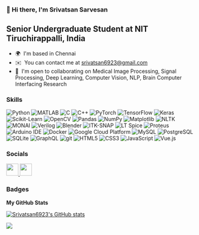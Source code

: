 ### 👋 Hi there, I'm Srivatsan Sarvesan

Senior Undergraduate Student at NIT Tiruchirappalli, India
------------------------------------------

* 🌍  I'm based in Chennai
* ✉️  You can contact me at [srivatsan6923@gmail.com](mailto:srivatsan6923@gmail.com)
* 🤝  I'm open to collaborating on Medical Image Processing, Signal Processing, Deep Learning, Computer Vision, NLP, Brain Computer Interfacing Research

### Skills
<p>
  <img alt="Python" src="https://img.shields.io/badge/-Python-3776AB?style=flat-square&logo=Python&logoColor=white" />
  <img alt="MATLAB" src="https://img.shields.io/badge/-MATLAB-0076A8?style=flat-square&logo=Mathworks&logoColor=white" />
  <img alt="C" src="https://img.shields.io/badge/-C-A8B9CC?style=flat-square&logo=C&logoColor=black" />
  <img alt="C++" src="https://img.shields.io/badge/-C++-00599C?style=flat-square&logo=C%2B%2B&logoColor=white" />
  <img alt="PyTorch" src="https://img.shields.io/badge/-PyTorch-EE4C2C?style=flat-square&logo=PyTorch&logoColor=white" />
  <img alt="TensorFlow" src="https://img.shields.io/badge/-TensorFlow-FF6F00?style=flat-square&logo=TensorFlow&logoColor=white" />
  <img alt="Keras" src="https://img.shields.io/badge/-Keras-D00000?style=flat-square&logo=Keras&logoColor=white" />
  <img alt="Scikit-Learn" src="https://img.shields.io/badge/-Scikit_Learn-F7931E?style=flat-square&logo=scikit-learn&logoColor=white" />
  <img alt="OpenCV" src="https://img.shields.io/badge/-OpenCV-5C3EE8?style=flat-square&logo=OpenCV&logoColor=white" />
  <img alt="Pandas" src="https://img.shields.io/badge/-Pandas-150458?style=flat-square&logo=Pandas&logoColor=white" />
  <img alt="NumPy" src="https://img.shields.io/badge/-NumPy-013243?style=flat-square&logo=NumPy&logoColor=white" />
  <img alt="Matplotlib" src="https://img.shields.io/badge/-Matplotlib-ffdd54?style=flat-square&logo=Matplotlib&logoColor=black" />
  <img alt="NLTK" src="https://img.shields.io/badge/-NLTK-282C34?style=flat-square&logo=NLTK&logoColor=green" />
  <img alt="MONAI" src="https://img.shields.io/badge/-MONAI-4A90E2?style=flat-square&logo=MONAI&logoColor=white" />
  <img alt="Verilog" src="https://img.shields.io/badge/-Verilog-EE4C2C?style=flat-square&logo=Verilog&logoColor=white" />
  <img alt="Blender" src="https://img.shields.io/badge/-Blender-F5792A?style=flat-square&logo=Blender&logoColor=white" />
  <img alt="ITK-SNAP" src="https://img.shields.io/badge/-ITK--SNAP-5B4D9E?style=flat-square&logo=ITK&logoColor=white" />
  <img alt="LT Spice" src="https://img.shields.io/badge/-LT_Spice-F37626?style=flat-square&logo=Analog-Devices&logoColor=white" />
  <img alt="Proteus" src="https://img.shields.io/badge/-Proteus-008080?style=flat-square&logo=Proteus&logoColor=white" />
  <img alt="Arduino IDE" src="https://img.shields.io/badge/-Arduino_IDE-00979D?style=flat-square&logo=Arduino&logoColor=white" />
  <img alt="Docker" src="https://img.shields.io/badge/-Docker-46a2f1?style=flat-square&logo=docker&logoColor=white" />
  <img alt="Google Cloud Platform" src="https://img.shields.io/badge/-Google_Cloud_Platform-1a73e8?style=flat-square&logo=google-cloud&logoColor=white" />
  <img alt="MySQL" src="https://img.shields.io/badge/-MySQL-4479A1?style=flat-square&logo=MySQL&logoColor=white" />
  <img alt="PostgreSQL" src="https://img.shields.io/badge/-PostgreSQL-336791?style=flat-square&logo=PostgreSQL&logoColor=white" />
  <img alt="SQLite" src="https://img.shields.io/badge/-SQLite-003B57?style=flat-square&logo=SQLite&logoColor=white" />
  <img alt="GraphQL" src="https://img.shields.io/badge/-GraphQL-E10098?style=flat-square&logo=graphql&logoColor=white" />
  <img alt="git" src="https://img.shields.io/badge/-Git-F05032?style=flat-square&logo=git&logoColor=white" />
  <img alt="HTML5" src="https://img.shields.io/badge/-HTML5-E34F26?style=flat-square&logo=HTML5&logoColor=white" />
  <img alt="CSS3" src="https://img.shields.io/badge/-CSS3-1572B6?style=flat-square&logo=CSS3&logoColor=white" />
  <img alt="JavaScript" src="https://img.shields.io/badge/-JavaScript-F7DF1C?style=flat-square&logo=JavaScript&logoColor=black" />
  <img alt="Vue.js" src="https://img.shields.io/badge/-Vue.js-4FC08D?style=flat-square&logo=Vue.js&logoColor=white" />
</p>

### Socials

<p align="left"> <a href="https://www.github.com/Srivatsan6923" target="_blank" rel="noreferrer"> <picture> <source media="(prefers-color-scheme: dark)" srcset="https://raw.githubusercontent.com/danielcranney/readme-generator/main/public/icons/socials/github-dark.svg" /> <source media="(prefers-color-scheme: light)" srcset="https://raw.githubusercontent.com/danielcranney/readme-generator/main/public/icons/socials/github.svg" /> <img src="https://raw.githubusercontent.com/danielcranney/readme-generator/main/public/icons/socials/github.svg" width="32" height="32" /> </picture> </a> <a href="https://www.linkedin.com/in/srivatsan-sarvesan-b711a3223/" target="_blank" rel="noreferrer"> <picture> <source media="(prefers-color-scheme: dark)" srcset="https://raw.githubusercontent.com/danielcranney/readme-generator/main/public/icons/socials/linkedin-dark.svg" /> <source media="(prefers-color-scheme: light)" srcset="https://raw.githubusercontent.com/danielcranney/readme-generator/main/public/icons/socials/linkedin.svg" /> <img src="https://raw.githubusercontent.com/danielcranney/readme-generator/main/public/icons/socials/linkedin.svg" width="32" height="32" /> </picture> </a></p>

### Badges

<b>My GitHub Stats</b>

<a href="http://www.github.com/Srivatsan6923"><img src="https://github-readme-stats.vercel.app/api?username=Srivatsan6923&show_icons=true&hide=&count_private=true&title_color=0891b2&text_color=ffffff&icon_color=0891b2&bg_color=1c1917&hide_border=true&show_icons=true" alt="Srivatsan6923's GitHub stats" /></a>

<a href="http://www.github.com/Srivatsan6923"><img src="https://github-readme-streak-stats.herokuapp.com/?user=Srivatsan6923&stroke=ffffff&background=1c1917&ring=0891b2&fire=0891b2&currStreakNum=ffffff&currStreakLabel=0891b2&sideNums=ffffff&sideLabels=ffffff&dates=ffffff&hide_border=true" /></a>
